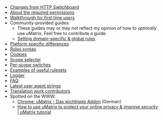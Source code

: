 - [Changes from HTTP Switchboard](https://github.com/gorhill/uMatrix/wiki/Changes-from-HTTP-Switchboard)
- [About the required permissions](https://github.com/gorhill/uMatrix/wiki/About-the-required-permissions)
- [Walkthrough for first time users](https://github.com/gorhill/uMatrix/wiki/Very-bare-walkthrough-for-first-time-users)
- Community-provided guides:
    - These guides may or may not reflect my opinion of how to _optimally_ use uMatrix. Feel free to contribute a guide.
    - [Setting domain-specific & global rules](https://github.com/gorhill/uMatrix/wiki/Setting-Domain-Specific-&-Global-Rules)
- [Platform specific differences](https://github.com/gorhill/uMatrix/wiki/Platform-specific-differences)
- [Rules syntax](https://github.com/gorhill/uMatrix/wiki/Rules-syntax)
- [Cookies](https://github.com/gorhill/uMatrix/wiki/Cookies)
- [Scope selector](https://github.com/gorhill/uMatrix/wiki/Scope-selector)
- [Per-scope switches](https://github.com/gorhill/uMatrix/wiki/Per-scope-switches)
- [Examples of useful rulesets](https://github.com/gorhill/uMatrix/wiki/Examples-of-useful-rulesets)
- [Logger](https://github.com/gorhill/uMatrix/wiki/Logger)
- [FAQ](https://github.com/gorhill/uMatrix/wiki/FAQ)
- [Latest user agent strings](https://github.com/gorhill/uMatrix/wiki/Latest-user-agent-strings)
- [Translation work contributors](https://github.com/gorhill/uMatrix/wiki/Translation-work-contributors)
- Spotted on the WWW:
    - [Chrome: uMatrix - Das wichtigste Addon](https://www.youtube.com/watch?v=af0tUR0GZUI) (German)
    - [How to use uMatrix to protect your online privacy & improve security | uMatrix tutorial](https://www.youtube.com/watch?v=TVozpo3zUBk)